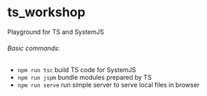 # ts_workshop
Playground for TS and SystemJS

###### Basic commands:
- `npm run tsc` build TS code for SystemJS
- `npm run jspm` bundle modules prepared by TS
- `npm run serve` run simple server to serve local files in browser
